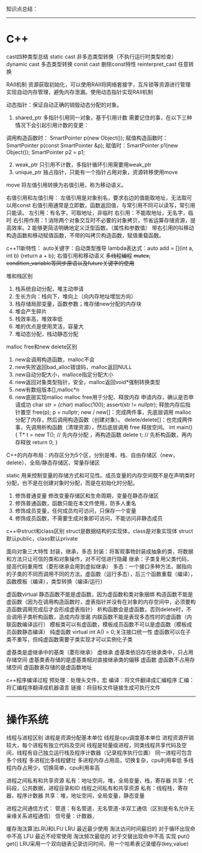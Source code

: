 知识点总结：
***
# C++
cast四种类型总结
static cast 非多态类型转换（不执行运行时类型检查）
dynamic cast 多态类型转换
const cast 删除const特性
reinterpret_cast 任意转换

RAII机制 资源获取初始化，可以使用RAII将网络套接字，互斥锁等资源进行管理实现自动内存管理，避免内存泄漏。使用动态指针实现RAII机制

动态指针：保证自动正确的销毁动态分配的对象。
1. shared_ptr 多指针引用同一对象，基于引用计数
需要记住的事，在以下三种情况下会引起引用计数的变更：

调用构造函数时： SmartPointer p(new Object());
赋值构造函数时： SmartPointer p(const SmartPointer &p);
赋值时：SmartPointer p1(new Object()); SmartPointer p2 = p1;

2. weak_ptr 只引用不计数，多指针循环引用需要用weak_ptr
3. unique_ptr 独占指针，只能有一个指针占用对象，资源转移使用move

move 将左值引用转换为右值引用，称为移动语义。

右值引用和左值引用：
左值引用是对象别名，要求右边的值能取地址，无法取可以用const
右值引用通常是立即数，函数返回值，与常引用不同可以读写，常引用只能读。
左引用：有名字，可取地址，非临时
右引用：不能取地址，无名字，临时
右引用作用：1 消除两个对象交互时不必要的对象拷贝，节省运算存储资源，提高效率。2 能够更简洁明确地定义泛型函数。（属性和参数值）
带右引用的叫移动构造函数和移动赋值函数，不带的叫拷贝构造函数，赋值重载函数。

c++11新特性：
auto关键字：自动类型推导
lambda表达式：auto add = [](int a, int b) {return a + b};
右值引用和移动语义
~~多线程编程~~
~~mutex, condition_variable等同步原语以及future关键字的使用~~

堆和栈区别
1. 栈系统自动分配，堆主动申请
2. 生长方向：栈向下，堆向上（向内存地址增加方向）
3. 栈存储局部变量，函数参数；堆存储new分配的内存块
4. 堆会产生碎片
5. 栈效率高，堆效率低
6. 堆的优点是使用灵活，容量大
7. 堆动态分配，栈动静态分配

malloc free和new delete区别
1. new会调用构造函数，malloc不会
2. new失败返回bad_alloc错误码，malloc返回NULL
3. new自动分配大小，malloce指定分配大小
4. new返回对象类型指针，安全，malloc返回void*强制转换类型
5. new有数组版本[],malloc*n
6. new底层实现malloc
malloc free用于分配、释放内存
申请内存，确认是否申请成功
char *str = (char*) malloc(100);
assert(str != nullptr);
释放内存后指针置空
free(p); 
p = nullptr;
new / new[]：完成两件事，先底层调用 malloc 分配了内存，然后调用构造函数（创建对象）。
delete/delete[]：也完成两件事，先调用析构函数（清理资源），然后底层调用 free 释放空间。
int main()
{
    T* t = new T();     // 先内存分配 ，再构造函数
    delete t;           // 先析构函数，再内存释放
    return 0;
}

C++的内存布局：内存区分为5个区，分别是堆、栈、自由存储区（new，delete）、全局/静态存储区、常量存储区

static 用来控制变量的存储方式和可见性。成员变量的内存空间既不是在声明类时分配，也不是在创建对象时分配，而是在初始化时分配。
1. 修饰普通变量 修改变量存储区和生命周期，变量在静态存储区
2. 修饰普通函数，函数只能在本文件使用，防多人重名
3. 修饰成员变量，任何成员均可访问，只保存一个变量
4. 修饰成员函数，不需要生成对象即可访问，不能访问非静态成员

c++中struct和class区别
struct是数据结构的实现体，class是对象实现体
struct默认public，class默认private

面向对象三大特性
封装，继承，多态
封装：将客观事物封装成抽象的类，将数据和方法只让可信的类和对象操作，对不可信进行隐藏
继承：子类复用父类代码，提高代码重用性（菱形继承会用到虚拟继承）
多态：一个接口多种方法，据指向的子类的不同而调用不同的方法。虚函数（运行多态），后三个函数重载（编译），函数模板（编译），类型转换（编译/运行）

虚函数virtual
静态函数不能是虚函数，因为虚函数和类对象捆绑
构造函数不能是虚函数（因为在调用构造函数时，虚表指针并没有在对象的内存空间中，必须要构造函数调用完成后才会形成虚表指针）
析构函数会是虚函数，否则delete时，不会调用子类析构函数，造成内存泄漏
内联函数不能是表现多态性时的虚函数（内联函数编译运行）
模板类可以有虚函数，模板成员函数不可以是虚函数（模板成员函数静态编译）
纯虚函数 virtual int A() = 0;关注接口统一性
虚函数可以在子类不重写，但纯虚函数需要子类实现才可以实例化子类

虚基类是虚继承中的基类（菱形继承）
虚继承
虚基类依旧存在继承类中，只占用存储空间
虚基类表存储的是虚基类相对直接继承类的偏移
虚函数
虚函数不占用存储空间
虚函数表存储的是虚函数地址
[](https://kangcai.github.io/2019/08/27/interview-lang-c++-virtual/)
[](https://blog.csdn.net/DoronLee/article/details/78112300)

c++程序编译过程
预处理：处理头文件，宏
编译：将文件翻译成汇编程序
汇编：将汇编程序翻译成机器语言
链接：将目标文件链接生成可执行文件

***
# 操作系统
线程与进程区别
进程是资源分配基本单位
线程是cpu调度基本单位
进程资源开销较大，每个进程有独立代码及空间
线程是轻量级进程，同类线程共享代码及空间，线程有自己独立运行栈及程序计数器（记录程序执行位置）
同一进程可包含多个线程
多进程比多线程健壮
多进程内存占用高，切换复杂，cpu利用率低
多线程内存占用少，切换简单，cpu利用率高

进程之间私有和共享资源
私有：地址空间，堆，全局变量，栈，寄存器
共享：代码段，公共数据，进程目录和ID
线程之间私有和共享资源
私有：线程栈，寄存器，程序计数器
共享：堆，地址空间，全局变量，静态变量

进程之间通信方式：
管道：有名管道，无名管道-半双工通信（区别是有名允许无亲缘关系进程通信）
信号量：计数器，


缓存淘汰算法LRU和LFU
LRU 最近最少使用 淘汰访问时间最旧的 对于循环出现命中不高
LFU 最近不经常使用 淘汰频次最低的 对于交替出现命中不高
实现 put() get()
LRU采用一个双向链表记录访问时间，用一个哈希表记录缓存(key,value)








